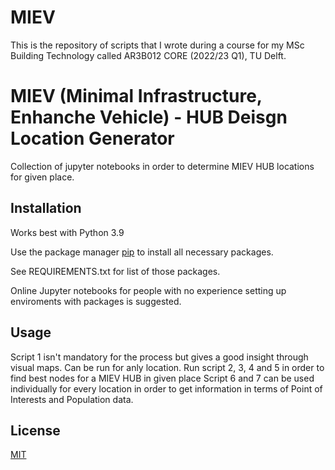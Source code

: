 # MIEV
This is the repository of scripts that I wrote during a course for my MSc Building Technology called AR3B012 CORE (2022/23 Q1), TU Delft.

# MIEV (Minimal Infrastructure, Enhanche Vehicle) - HUB Deisgn Location Generator

Collection of jupyter notebooks in order to determine MIEV HUB locations for given place.

## Installation
Works best with Python 3.9

Use the package manager [pip](https://pip.pypa.io/en/stable/) to install all necessary packages.

See REQUIREMENTS.txt for list of those packages.

Online Jupyter notebooks for people with no experience setting up enviroments with packages is suggested.

## Usage
Script 1 isn't mandatory for the process but gives a good insight through visual maps. Can be run for anly location.
Run script 2, 3, 4 and 5 in order to find best nodes for a MIEV HUB in given place
Script 6 and 7 can be used individually for every location in order to get information in terms of Point of Interests and Population data.

## License
[MIT](https://choosealicense.com/licenses/mit/)
